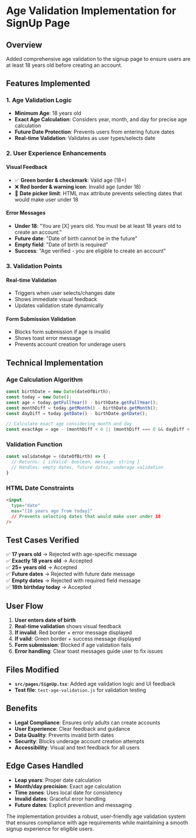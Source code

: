# Age Validation Implementation for SignUp Page

## Overview
Added comprehensive age validation to the signup page to ensure users are at least 18 years old before creating an account.

## Features Implemented

### 1. **Age Validation Logic**
- **Minimum Age**: 18 years old
- **Exact Age Calculation**: Considers year, month, and day for precise age calculation
- **Future Date Protection**: Prevents users from entering future dates
- **Real-time Validation**: Validates as user types/selects date

### 2. **User Experience Enhancements**

#### **Visual Feedback**
- ✅ **Green border & checkmark**: Valid age (18+)
- ❌ **Red border & warning icon**: Invalid age (under 18)
- 📅 **Date picker limit**: HTML max attribute prevents selecting dates that would make user under 18

#### **Error Messages**
- **Under 18**: "You are [X] years old. You must be at least 18 years old to create an account."
- **Future date**: "Date of birth cannot be in the future"
- **Empty field**: "Date of birth is required"
- **Success**: "Age verified - you are eligible to create an account"

### 3. **Validation Points**

#### **Real-time Validation**
- Triggers when user selects/changes date
- Shows immediate visual feedback
- Updates validation state dynamically

#### **Form Submission Validation**
- Blocks form submission if age is invalid
- Shows toast error message
- Prevents account creation for underage users

## Technical Implementation

### **Age Calculation Algorithm**
```javascript
const birthDate = new Date(dateOfBirth);
const today = new Date();
const age = today.getFullYear() - birthDate.getFullYear();
const monthDiff = today.getMonth() - birthDate.getMonth();
const dayDiff = today.getDate() - birthDate.getDate();

// Calculate exact age considering month and day
const exactAge = age - (monthDiff < 0 || (monthDiff === 0 && dayDiff < 0) ? 1 : 0);
```

### **Validation Function**
```javascript
const validateAge = (dateOfBirth) => {
  // Returns: { isValid: boolean, message: string }
  // Handles: empty dates, future dates, underage validation
}
```

### **HTML Date Constraints**
```html
<input 
  type="date" 
  max="[18 years ago from today]"
  // Prevents selecting dates that would make user under 18
/>
```

## Test Cases Verified

✅ **17 years old** → Rejected with age-specific message  
✅ **Exactly 18 years old** → Accepted  
✅ **25+ years old** → Accepted  
✅ **Future dates** → Rejected with future date message  
✅ **Empty dates** → Rejected with required field message  
✅ **18th birthday today** → Accepted  

## User Flow

1. **User enters date of birth**
2. **Real-time validation** shows visual feedback
3. **If invalid**: Red border + error message displayed
4. **If valid**: Green border + success message displayed
5. **Form submission**: Blocked if age validation fails
6. **Error handling**: Clear toast messages guide user to fix issues

## Files Modified

- **`src/pages/SignUp.tsx`**: Added age validation logic and UI feedback
- **Test file**: `test-age-validation.js` for validation testing

## Benefits

- **Legal Compliance**: Ensures only adults can create accounts
- **User Experience**: Clear feedback and guidance
- **Data Quality**: Prevents invalid birth dates
- **Security**: Blocks underage account creation attempts
- **Accessibility**: Visual and text feedback for all users

## Edge Cases Handled

- **Leap years**: Proper date calculation
- **Month/day precision**: Exact age calculation
- **Time zones**: Uses local date for consistency
- **Invalid dates**: Graceful error handling
- **Future dates**: Explicit prevention and messaging

The implementation provides a robust, user-friendly age validation system that ensures compliance with age requirements while maintaining a smooth signup experience for eligible users.